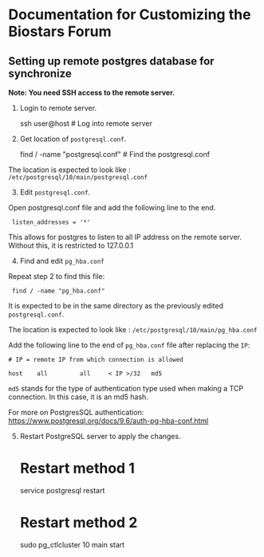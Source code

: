# Documentation for Customizing the Biostars Forum


## Setting up remote postgres database for synchronize

**Note: You need SSH access to the remote server.**

1. Login to remote server.


     ssh user@host      # Log into remote server

2. Get location of `postgresql.conf`.
 
 
    find / -name "postgresql.conf" # Find the postgresql.conf
    
The location is expected to look like : `/etc/postgresql/10/main/postgresql.conf`

3. Edit `postgresql.conf`. 

Open postgresql.conf file and add the following line to the end.

     listen_addresses = '*'

This allows for postgres to listen to all IP address on the remote server. Without this, it is restricted to 127.0.0.1 


4. Find and edit `pg_hba.conf`

Repeat step 2 to find this file:

     find / -name "pg_hba.conf"

It is expected to be in the same directory as the previously edited  `postgresql.conf`.

The location is expected to look like : `/etc/postgresql/10/main/pg_hba.conf`

Add the following line to the end of `pg_hba.conf` file after replacing the `IP`:

    # IP = remote IP from which connection is allowed
    
    host    all         all     < IP >/32   md5  

`md5` stands for the type of authentication type used when making a TCP connection. In this case, it is an md5 hash. 

For more on PostgresSQL authentication: https://www.postgresql.org/docs/9.6/auth-pg-hba-conf.html


5. Restart PostgreSQL server to apply the changes.


    # Restart method 1
    service postgresql restart
    
    # Restart method 2
    sudo pg_ctlcluster 10 main start 